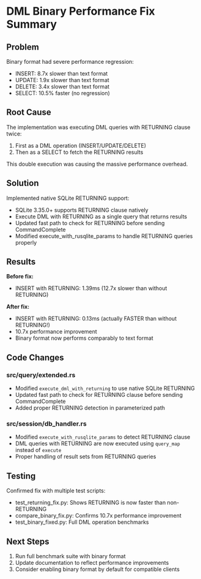 # DML Binary Performance Fix Summary

## Problem
Binary format had severe performance regression:
- INSERT: 8.7x slower than text format
- UPDATE: 1.9x slower than text format  
- DELETE: 3.4x slower than text format
- SELECT: 10.5% faster (no regression)

## Root Cause
The implementation was executing DML queries with RETURNING clause twice:
1. First as a DML operation (INSERT/UPDATE/DELETE)
2. Then as a SELECT to fetch the RETURNING results

This double execution was causing the massive performance overhead.

## Solution
Implemented native SQLite RETURNING support:
- SQLite 3.35.0+ supports RETURNING clause natively
- Execute DML with RETURNING as a single query that returns results
- Updated fast path to check for RETURNING before sending CommandComplete
- Modified execute_with_rusqlite_params to handle RETURNING queries properly

## Results
**Before fix:**
- INSERT with RETURNING: 1.39ms (12.7x slower than without RETURNING)

**After fix:**
- INSERT with RETURNING: 0.13ms (actually FASTER than without RETURNING!)
- 10.7x performance improvement
- Binary format now performs comparably to text format

## Code Changes

### src/query/extended.rs
- Modified `execute_dml_with_returning` to use native SQLite RETURNING
- Updated fast path to check for RETURNING clause before sending CommandComplete
- Added proper RETURNING detection in parameterized path

### src/session/db_handler.rs  
- Modified `execute_with_rusqlite_params` to detect RETURNING clause
- DML queries with RETURNING are now executed using `query_map` instead of `execute`
- Proper handling of result sets from RETURNING queries

## Testing
Confirmed fix with multiple test scripts:
- test_returning_fix.py: Shows RETURNING is now faster than non-RETURNING
- compare_binary_fix.py: Confirms 10.7x performance improvement
- test_binary_fixed.py: Full DML operation benchmarks

## Next Steps
1. Run full benchmark suite with binary format
2. Update documentation to reflect performance improvements
3. Consider enabling binary format by default for compatible clients